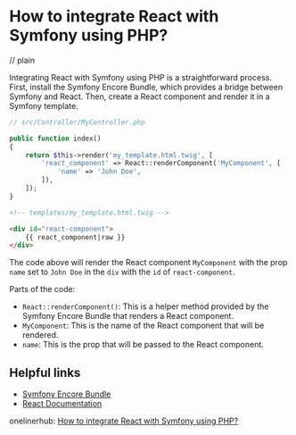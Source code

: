 # How to integrate React with Symfony using PHP?
// plain

Integrating React with Symfony using PHP is a straightforward process. First, install the Symfony Encore Bundle, which provides a bridge between Symfony and React. Then, create a React component and render it in a Symfony template.

```php
// src/Controller/MyController.php

public function index()
{
    return $this->render('my_template.html.twig', [
        'react_component' => React::renderComponent('MyComponent', [
            'name' => 'John Doe',
        ]),
    ]);
}
```

```html
<!-- templates/my_template.html.twig -->

<div id="react-component">
    {{ react_component|raw }}
</div>
```

The code above will render the React component `MyComponent` with the prop `name` set to `John Doe` in the `div` with the `id` of `react-component`.

Parts of the code:

- `React::renderComponent()`: This is a helper method provided by the Symfony Encore Bundle that renders a React component.
- `MyComponent`: This is the name of the React component that will be rendered.
- `name`: This is the prop that will be passed to the React component.

## Helpful links

- [Symfony Encore Bundle](https://symfony.com/doc/current/frontend/encore/installation.html)
- [React Documentation](https://reactjs.org/docs/getting-started.html)

onelinerhub: [How to integrate React with Symfony using PHP?](https://onelinerhub.com/php-symfony/how-to-integrate-react-with-symfony-using-php)